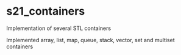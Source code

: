 # s21_containers
Implementation of several STL containers

Implemented array, list, map, queue, stack, vector, set and multiset containers
